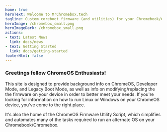 ```yaml
---
home: true
heroText: Welcome to MrChromebox.tech
tagline: Custom coreboot firmware (and utilities) for your Chromebook/Chromebox
heroImage: /chromebox_small.png
heroImageDark: /chromebox_small.png
actions:
- text: Latest News
  link: docs/news
- text: Getting Started
  link: docs/getting-started
footerHtml: false
---
```


### Greetings fellow ChromeOS Enthusiasts!

This site is designed to provide background info on ChromeOS, Developer Mode, and Legacy Boot Mode, as well as info on modifying/replacing the the firmware on your device in order to better meet your needs. If you're looking for information on how to run Linux or Windows on your ChromeOS device, you've come to the right place.

It's also the home of the ChromeOS Firmware Utility Script, which simplifies and automates many of the tasks required to run an alternate OS on your Chromebook/Chromebox.

